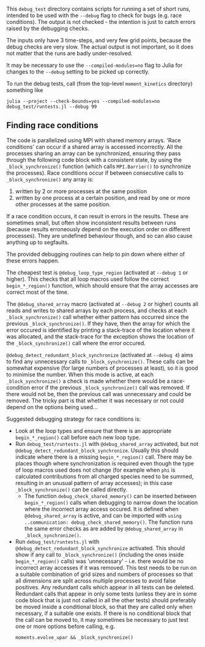 This `debug_test` directory contains scripts for running a set of short runs, intended
to be used with the `--debug` flag to check for bugs (e.g. race conditions).
The output is not checked - the intention is just to catch errors raised by the
debugging checks.

The inputs only have 3 time-steps, and very few grid points, because the debug checks
are very slow. The actual output is not important, so it does not matter that the runs
are badly under-resolved.

It may be necessary to use the `--compiled-modules=no` flag to Julia for changes
to the `--debug` setting to be picked up correctly.

To run the debug tests, call (from the top-level `moment_kinetics` directory)
something like
```
julia --project --check-bounds=yes --compiled-modules=no debug_test/runtests.jl --debug 99
```

Finding race conditions
-----------------------
The code is parallelized using MPI with shared memory arrays. 'Race conditions'
can occur if a shared array is accessed incorrectly. All the processes sharing
an array can be synchronized, ensuring they pass through the following code
block with a consistent state, by using the `_block_synchronize()` function
(which calls `MPI.Barrier()` to synchronize the processes). Race conditions
occur if between consecutive calls to `_block_synchronize()` any array is:
1. written by 2 or more processes at the same position
2. written by one process at a certain position, and read by one or more other
   processes at the same position.

If a race condition occurs, it can result in errors in the results. These are
sometimes small, but often show inconsistent results between runs (because
results erroneously depend on the execution order on different processes). They
are undefined behaviour though, and so can also cause anything up to segfaults.

The provided debugging routines can help to pin down where either of these
errors happen.

The cheapest test is `@debug_loop_type_region` (activated at `--debug 1` or
higher). This checks that all loop macros used follow the correct
`begin_*_region()` function, which should ensure that the array accesses are
correct most of the time.

The `@debug_shared_array` macro (activated at `--debug 2` or
higher) counts all reads and writes to shared arrays by each process, and
checks at each `_block_synchronize()` call whether either pattern has occurred
since the previous `_block_synchronize()`. If they have, then the array for
which the error occured is identified by printing a stack-trace of the location
where it was allocated, and the stack-trace for the exception shows the
location of the `_block_synchronize()` call where the error occured.

`@debug_detect_redundant_block_synchronize` (activated at `--debug 4`) aims to
find any unnecessary calls to `_block_synchronize()`. These calls can be
somewhat expensive (for large numbers of processes at least), so it is good to
minimise the number. When this mode is active, at each `_block_synchronize()` a
check is made whether there would be a race-condition error if the previous
`_block_synchronize()` call was removed. If there would not be, then the
previous call was unnecessary and could be removed. The tricky part is that
whether it was necessary or not could depend on the options being used...

Suggested debugging strategy for race conditions is:
* Look at the loop types and ensure that there is an appropriate
  `begin_*_region()` call before each new loop type.
* Run `debug_test/runtests.jl` with `@debug_shared_array` activated, but not
  `@debug_detect_redundant_block_synchronize`. Usually this should indicate
  where there is a missing `begin_*_region()` call. There may be places though
  where synchronization is required even though the type of loop macros used
  does not change (for example when `phi` is calculated contributions from all
  charged species need to be summed, resulting in an unusual pattern of array
  accesses); in this case `_block_synchronize()` can be called directly.
    * The function `debug_check_shared_memory()` can be inserted between
      `begin_*_region()` calls when debugging to narrow down the location where
      the incorrect array access occured. It is defined when
      `@debug_shared_array` is active, and can be imported with `using
      ..communication: debug_check_shared_memory()`. The function runs the same
      error checks as are added by `@debug_shared_array` in
      `_block_synchronize()`.
* Run `debug_test/runtests.jl` with `@debug_detect_redundant_block_synchronize`
  activated. This should show if any call to `_block_synchronize()` (including
  the ones inside `begin_*_region()` calls) was 'unnecessary' - i.e. there
  would be no incorrect array accesses if it was removed. This test needs to be
  run on a suitable combination of grid sizes and numbers of processes so that
  all dimensions are split across multiple processes to avoid false positives.
  Any redundant calls which appear in all tests can be deleted.  Redundant
  calls that appear in only some tests (unless they are in some code block that
  is just not called in all the other tests) should preferably be moved inside
  a conditional block, so that they are called only when necessary, if a
  suitable one exists. If there is no conditional block that the call can be
  moved to, it may sometimes be necessary to just test one or more options
  before calling, e.g.
  ```
  moments.evolve_upar && _block_synchronize()
  ```
